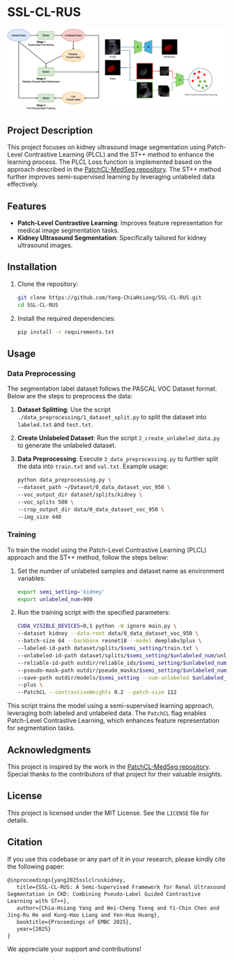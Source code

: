 # SSL-CL-RUS

![image](https://github.com/Yang-ChiaHsiang/SSL-CL-RUS/blob/main/SSL-CL-RUS%20Architecture.png)

## Project Description

This project focuses on kidney ultrasound image segmentation using Patch-Level Contrastive Learning (PLCL) and the ST++ method to enhance the learning process. The PLCL Loss function is implemented based on the approach described in the [PatchCL-MedSeg repository](https://github.com/hritam-98/PatchCL-MedSeg). The ST++ method further improves semi-supervised learning by leveraging unlabeled data effectively.

## Features

- **Patch-Level Contrastive Learning**: Improves feature representation for medical image segmentation tasks.
- **Kidney Ultrasound Segmentation**: Specifically tailored for kidney ultrasound images.

## Installation

1. Clone the repository:

   ```bash
   git clone https://github.com/Yang-ChiaHsiang/SSL-CL-RUS.git
   cd SSL-CL-RUS
   ```

2. Install the required dependencies:
   ```bash
   pip install -r requirements.txt
   ```

## Usage

### Data Preprocessing

The segmentation label dataset follows the PASCAL VOC Dataset format. Below are the steps to preprocess the data:

1. **Dataset Splitting**: Use the script `./data_preprocessing/1_dataset_split.py` to split the dataset into `labeled.txt` and `test.txt`.

2. **Create Unlabeled Dataset**: Run the script `2_create_unlabeled_data.py` to generate the unlabeled dataset.

3. **Data Preprocessing**: Execute `3_data_preprocessing.py` to further split the data into `train.txt` and `val.txt`. Example usage:

   ```bash
   python data_preprocessing.py \
   --dataset_path ~/Dataset/0_data_dataset_voc_950 \
   --voc_output_dir dataset/splits/kidney \
   --voc_splits 500 \
   --crop_output_dir data/0_data_dataset_voc_950 \
   --img_size 448
   ```

### Training

To train the model using the Patch-Level Contrastive Learning (PLCL) approach and the ST++ method, follow the steps below:

1. Set the number of unlabeled samples and dataset name as environment variables:

   ```bash
   export semi_setting='kidney'
   export unlabeled_num=900
   ```

2. Run the training script with the specified parameters:
   ```bash
   CUDA_VISIBLE_DEVICES=0,1 python -W ignore main.py \
   --dataset kidney --data-root data/0_data_dataset_voc_950 \
   --batch-size 64 --backbone resnet18 --model deeplabv3plus \
   --labeled-id-path dataset/splits/$semi_setting/train.txt \
   --unlabeled-id-path dataset/splits/$semi_setting/$unlabeled_num/unlabeled.txt \
   --reliable-id-path outdir/reliable_ids/$semi_setting/$unlabeled_num \
   --pseudo-mask-path outdir/pseudo_masks/$semi_setting/$unlabeled_num \
   --save-path outdir/models/$semi_setting --num-unlabeled $unlabeled_num\
   --plus \
   --PatchCL --contrastiveWeights 0.2 --patch-size 112
   ```

This script trains the model using a semi-supervised learning approach, leveraging both labeled and unlabeled data. The `PatchCL` flag enables Patch-Level Contrastive Learning, which enhances feature representation for segmentation tasks.

## Acknowledgments

This project is inspired by the work in the [PatchCL-MedSeg repository](https://github.com/hritam-98/PatchCL-MedSeg). Special thanks to the contributors of that project for their valuable insights.

## License

This project is licensed under the MIT License. See the `LICENSE` file for details.

## Citation

If you use this codebase or any part of it in your research, please kindly cite the following paper:

```
@inproceedings{yang2025sslclruskidney,
   title={SSL-CL-RUS: A Semi-Supervised Framework for Renal Ultrasound Segmentation in CKD: Combining Pseudo-Label Guided Contrastive Learning with ST++},
   author={Chia-Hsiang Yang and Wei-Cheng Tseng and Yi-Chin Chen and Jing-Ru He and Kung-Hao Liang and Yen-Hua Huang},
   booktitle={Proceedings of EMBC 2025},
   year={2025}
}
```

We appreciate your support and contributions!
